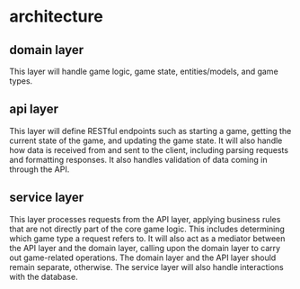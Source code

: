 # architecture

## domain layer
This layer will handle game logic, game state, entities/models, and game types.

## api layer
This layer will define RESTful endpoints such as starting a game, getting the current state of the game, and updating the game state. It will also handle how data is received from and sent to the client, including parsing requests and formatting responses. It also handles validation of data coming in through the API.

## service layer
This layer processes requests from the API layer, applying business rules that are not directly part of the core game logic. This includes determining which game type a request refers to. It will also act as a mediator between the API layer and the domain layer, calling upon the domain layer to carry out game-related operations. The domain layer and the API layer should remain separate, otherwise. The service layer will also handle interactions with the database.
